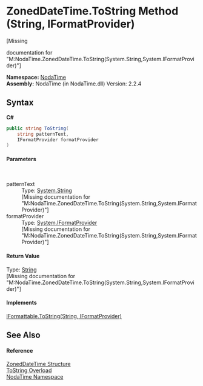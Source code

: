 # ZonedDateTime.ToString Method (String, IFormatProvider)
 

\[Missing <summary> documentation for "M:NodaTime.ZonedDateTime.ToString(System.String,System.IFormatProvider)"\]

**Namespace:**&nbsp;<a href="N_NodaTime">NodaTime</a><br />**Assembly:**&nbsp;NodaTime (in NodaTime.dll) Version: 2.2.4

## Syntax

**C#**<br />
``` C#
public string ToString(
	string patternText,
	IFormatProvider formatProvider
)
```


#### Parameters
&nbsp;<dl><dt>patternText</dt><dd>Type: <a href="http://msdn2.microsoft.com/en-us/library/s1wwdcbf" target="_blank">System.String</a><br />\[Missing <param name="patternText"/> documentation for "M:NodaTime.ZonedDateTime.ToString(System.String,System.IFormatProvider)"\]</dd><dt>formatProvider</dt><dd>Type: <a href="http://msdn2.microsoft.com/en-us/library/efh2ww9y" target="_blank">System.IFormatProvider</a><br />\[Missing <param name="formatProvider"/> documentation for "M:NodaTime.ZonedDateTime.ToString(System.String,System.IFormatProvider)"\]</dd></dl>

#### Return Value
Type: <a href="http://msdn2.microsoft.com/en-us/library/s1wwdcbf" target="_blank">String</a><br />\[Missing <returns> documentation for "M:NodaTime.ZonedDateTime.ToString(System.String,System.IFormatProvider)"\]

#### Implements
<a href="http://msdn2.microsoft.com/en-us/library/bhf180ey" target="_blank">IFormattable.ToString(String, IFormatProvider)</a><br />

## See Also


#### Reference
<a href="T_NodaTime_ZonedDateTime">ZonedDateTime Structure</a><br /><a href="Overload_NodaTime_ZonedDateTime_ToString">ToString Overload</a><br /><a href="N_NodaTime">NodaTime Namespace</a><br />